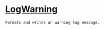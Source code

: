 # [LogWarning](./ILoggerObjectExtensions-100663349.md)

`Formats and writes an warning log message.`
